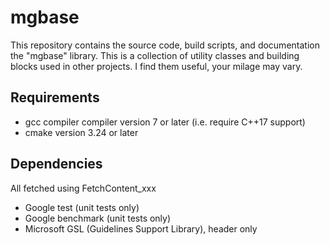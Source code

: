 # mgbase
This repository contains the source code, build scripts, and documentation the "mgbase" library. This is a collection of utility classes and building blocks used in other projects. I find them useful, your milage may vary. 

## Requirements
- gcc compiler compiler version 7 or later (i.e. require C++17 support)
- cmake version 3.24 or later

## Dependencies
All fetched using FetchContent_xxx
- Google test (unit tests only)
- Google benchmark (unit tests only)
- Microsoft GSL (Guidelines Support Library), header only


